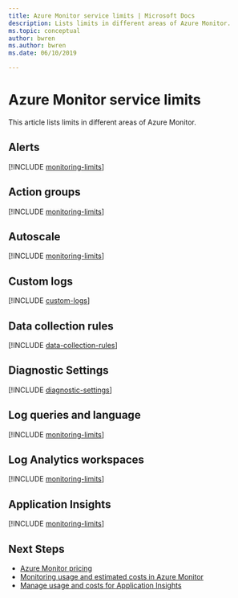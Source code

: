 ```yaml
---
title: Azure Monitor service limits | Microsoft Docs
description: Lists limits in different areas of Azure Monitor.
ms.topic: conceptual
author: bwren
ms.author: bwren
ms.date: 06/10/2019

---
```


# Azure Monitor service limits

This article lists limits in different areas of Azure Monitor.

## Alerts

[!INCLUDE [monitoring-limits](../../includes/azure-monitor-limits-alerts.md)]

## Action groups

[!INCLUDE [monitoring-limits](../../includes/azure-monitor-limits-action-groups.md)]

## Autoscale

[!INCLUDE [monitoring-limits](../../includes/azure-monitor-limits-autoscale.md)]

## Custom logs

[!INCLUDE [custom-logs](../../includes/azure-monitor-limits-custom-logs.md)]

## Data collection rules

[!INCLUDE [data-collection-rules](../../includes/azure-monitor-limits-data-collection-rules.md)]

## Diagnostic Settings

[!INCLUDE [diagnostic-settings](../../includes/azure-monitor-limits-diagnostic-settings.md)]


## Log queries and language

[!INCLUDE [monitoring-limits](../../includes/azure-monitor-limits-log-queries.md)]

## Log Analytics workspaces

[!INCLUDE [monitoring-limits](../../includes/azure-monitor-limits-workspaces.md)]

## Application Insights

[!INCLUDE [monitoring-limits](../../includes/azure-monitor-limits-app-insights.md)]

## Next Steps

- [Azure Monitor pricing](https://azure.microsoft.com/pricing/details/monitor/)
- [Monitoring usage and estimated costs in Azure Monitor](./usage-estimated-costs.md)
- [Manage usage and costs for Application Insights](app/pricing.md)
